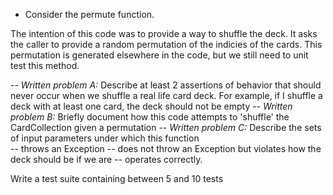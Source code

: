 

- Consider the permute function.  

The intention of this code was to provide a way to shuffle the
deck. It asks the caller to provide a random permutation of the
indicies of the cards. This permutation is generated elsewhere in the
code, but we still need to unit test this method.

-- *Written problem A:* Describe at least 2 assertions of behavior that should never occur when we shuffle a real life card deck.  For example, if I shuffle a deck with at least one card, the deck should not be empty
-- *Written problem B:* Briefly document how this code attempts to 'shuffle' the CardCollection given a permutation
-- *Written problem C:* Describe the sets of input parameters under which this function  
  -- throws an Exception
  -- does not throw an Exception but violates how the deck should be if we are 
  -- operates correctly.

Write a test suite containing between 5 and 10 tests